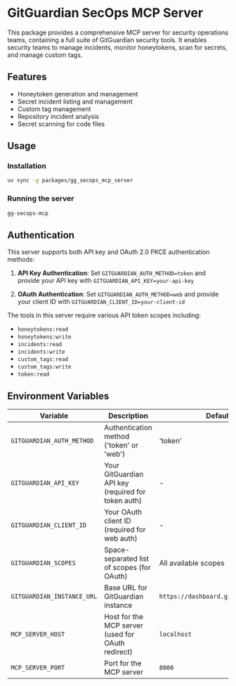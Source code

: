 # GitGuardian SecOps MCP Server

This package provides a comprehensive MCP server for security operations teams, containing a full suite of GitGuardian security tools. It enables security teams to manage incidents, monitor honeytokens, scan for secrets, and manage custom tags.

## Features

- Honeytoken generation and management
- Secret incident listing and management
- Custom tag management
- Repository incident analysis
- Secret scanning for code files

## Usage

### Installation

```bash
uv sync -g packages/gg_secops_mcp_server
```

### Running the server

```bash
gg-secops-mcp
```

## Authentication

This server supports both API key and OAuth 2.0 PKCE authentication methods:

1. **API Key Authentication**: Set `GITGUARDIAN_AUTH_METHOD=token` and provide your API key with `GITGUARDIAN_API_KEY=your-api-key`

2. **OAuth Authentication**: Set `GITGUARDIAN_AUTH_METHOD=web` and provide your client ID with `GITGUARDIAN_CLIENT_ID=your-client-id`

The tools in this server require various API token scopes including:
- `honeytokens:read`
- `honeytokens:write`
- `incidents:read`
- `incidents:write`
- `custom_tags:read`
- `custom_tags:write`
- `token:read`

## Environment Variables

| Variable | Description | Default |
|----------|-------------|---------|
| `GITGUARDIAN_AUTH_METHOD` | Authentication method ('token' or 'web') | 'token' |
| `GITGUARDIAN_API_KEY` | Your GitGuardian API key (required for token auth) | - |
| `GITGUARDIAN_CLIENT_ID` | Your OAuth client ID (required for web auth) | - |
| `GITGUARDIAN_SCOPES` | Space-separated list of scopes (for OAuth) | All available scopes |
| `GITGUARDIAN_INSTANCE_URL` | Base URL for GitGuardian instance | `https://dashboard.gitguardian.com` |
| `MCP_SERVER_HOST` | Host for the MCP server (used for OAuth redirect) | `localhost` |
| `MCP_SERVER_PORT` | Port for the MCP server | `8000` |
